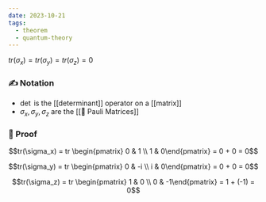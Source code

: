 ```yaml
---
date: 2023-10-21
tags:
  - theorem
  - quantum-theory
---
```


$tr(\sigma_x) = tr(\sigma_y) = tr(\sigma_z) = 0$ 

### ✍️ Notation
- $\det$ is the [[determinant]] operator on a [[matrix]]
- $\sigma_x, \sigma_y, \sigma_z$ are the [[📘 Pauli Matrices]]

### 🧠 Proof
$$tr(\sigma_x) = tr \begin{pmatrix} 0 & 1 \\ 1 & 0\end{pmatrix} = 0 + 0 = 0$$

$$tr(\sigma_y) = tr \begin{pmatrix} 0 & -i \\ i & 0\end{pmatrix} = 0 + 0 = 0$$

$$tr(\sigma_z) = tr \begin{pmatrix} 1 & 0 \\ 0 & -1\end{pmatrix} = 1 + (-1) = 0$$
